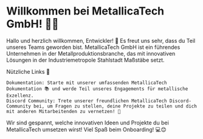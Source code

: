 # Willkommen bei MetallicaTech GmbH! 🚀🤖

Hallo und herzlich willkommen, Entwickler! 👋 Es freut uns sehr, dass du Teil unseres Teams geworden bist. MetallicaTech GmbH ist ein führendes Unternehmen in der Metallproduktionsbranche, das mit innovativen Lösungen in der Industriemetropole Stahlstadt Maßstäbe setzt.

Nützliche Links 🔗

    Dokumentation: Starte mit unserer umfassenden MetallicaTech Dokumentation 📚 und werde Teil unseres Engagements für metallische Exzellenz.
    Discord Community: Trete unserer freundlichen MetallicaTech Discord-Community bei, um Fragen zu stellen, deine Projekte zu teilen und dich mit anderen Mitarbeitenden zu vernetzen! 💬

Wir sind gespannt, welche innovativen Ideen und Projekte du bei MetallicaTech umsetzen wirst! Viel Spaß beim Onboarding! 💻😊


